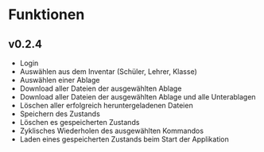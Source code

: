 # Funktionen

## v0.2.4

- Login
- Auswählen aus dem Inventar (Schüler, Lehrer, Klasse)
- Auswählen einer Ablage
- Download aller Dateien der ausgewählten Ablage
- Download aller Dateien der ausgewählten Ablage und alle Unterablagen
- Löschen aller erfolgreich heruntergeladenen Dateien
- Speichern des Zustands
- Löschen es gespeicherten Zustands
- Zyklisches Wiederholen des ausgewählten Kommandos
- Laden eines gespeicherten Zustands beim Start der Applikation
